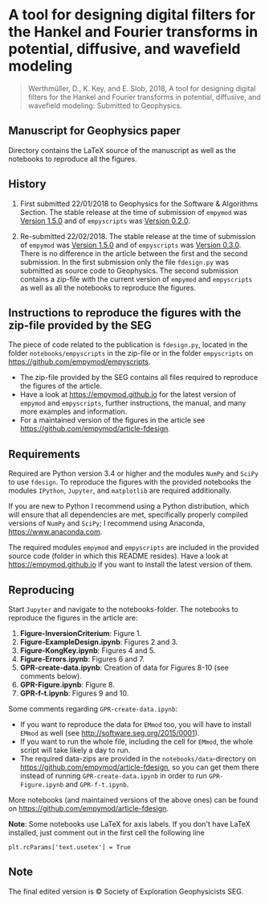# A tool for designing digital filters for the Hankel and Fourier transforms in potential, diffusive, and wavefield modeling

> Werthmüller, D., K. Key, and E. Slob, 2018, A tool for designing digital
> filters for the Hankel and Fourier transforms in potential, diffusive, and
> wavefield modeling: Submitted to Geophysics.


## Manuscript for Geophysics paper

Directory contains the LaTeX source of the manuscript as well as the notebooks
to reproduce all the figures.


## History

1. First submitted 22/01/2018 to Geophysics for the Software & Algorithms
   Section. The stable release at the time of submission of `empymod` was
   [Version 1.5.0](https://github.com/empymod/empymod/releases/tag/v1.5.0)
   and of `empyscripts` was
   [Version 0.2.0](https://github.com/empymod/empyscripts/releases/tag/v0.2.0).

2. Re-submitted 22/02/2018. The stable release at the time of submission of
   `empymod` was
   [Version 1.5.0](https://github.com/empymod/empymod/releases/tag/v1.5.0)
   and of `empyscripts` was
   [Version 0.3.0](https://github.com/empymod/empyscripts/releases/tag/v0.2.0).
   There is no difference in the article between the first and the second
   submission. In the first submission only the file `fdesign.py` was submitted
   as source code to Geophysics. The second submission contains a zip-file with
   the current version of `empymod` and `empyscripts` as well as all the
   notebooks to reproduce the figures.


## Instructions to reproduce the figures with the zip-file provided by the SEG

The piece of code related to the publication is `fdesign.py`, located in the
folder `notebooks/empyscripts` in the zip-file or in the folder `empyscripts`
on https://github.com/empymod/empyscripts.

- The zip-file provided by the SEG contains all files required to reproduce the
  figures of the article.
- Have a look at https://empymod.github.io for the latest version of `empymod`
  and `empyscripts`, further instructions, the manual, and many more examples
  and information.
- For a maintained version of the figures in the article see
  https://github.com/empymod/article-fdesign.


## Requirements

Required are Python version 3.4 or higher and the modules `NumPy` and `SciPy`
to use `fdesign`. To reproduce the figures with the provided notebooks the
modules `IPython`, `Jupyter`, and `matplotlib` are required additionally.

If you are new to Python I recommend using a Python distribution, which will
ensure that all dependencies are met, specifically properly compiled versions
of `NumPy` and `SciPy`; I recommend using Anaconda, https://www.anaconda.com.

The required modules `empymod` and `empyscripts` are included in the provided
source code (folder in which this README resides). Have a look at
https://empymod.github.io if you want to install the latest version of them.


## Reproducing

Start `Jupyter` and navigate to the notebooks-folder. The notebooks to
reproduce the figures in the article are:

1. **Figure-InversionCriterium**: Figure 1.
2. **Figure-ExampleDesign.ipynb**: Figures 2 and 3.
3. **Figure-KongKey.ipynb**: Figures 4 and 5.
4. **Figure-Errors.ipynb**: Figures 6 and 7.
5. **GPR-create-data.ipynb**: Creation of data for Figures 8-10 (see comments
   below).
6. **GPR-Figure.ipynb**: Figure 8.
7. **GPR-f-t.ipynb**: Figures 9 and 10.

Some comments regarding `GPR-create-data.ipynb`:
- If you want to reproduce the data for `EMmod` too, you will have to install
  `EMmod` as well (see http://software.seg.org/2015/0001).
- If you want to run the whole file, including the cell for `EMmod`, the whole
  script will take likely a day to run.
- The required data-zips are provided in the `notebooks/data`-directory on
  https://github.com/empymod/article-fdesign, so you can get them there instead
  of running `GPR-create-data.ipynb` in order to run `GPR-Figure.ipynb` and
  `GPR-f-t.ipynb`.

More notebooks (and maintained versions of the above ones) can be found on
https://github.com/empymod/article-fdesign.

**Note**: Some notebooks use LaTeX for axis labels. If you don't have LaTeX
installed, just comment out in the first cell the following line

    plt.rcParams['text.usetex'] = True


## Note

The final edited version is &copy; Society of Exploration Geophysicists SEG.
